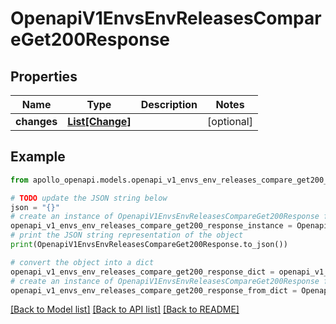 # OpenapiV1EnvsEnvReleasesCompareGet200Response


## Properties

Name | Type | Description | Notes
------------ | ------------- | ------------- | -------------
**changes** | [**List[Change]**](Change.md) |  | [optional] 

## Example

```python
from apollo_openapi.models.openapi_v1_envs_env_releases_compare_get200_response import OpenapiV1EnvsEnvReleasesCompareGet200Response

# TODO update the JSON string below
json = "{}"
# create an instance of OpenapiV1EnvsEnvReleasesCompareGet200Response from a JSON string
openapi_v1_envs_env_releases_compare_get200_response_instance = OpenapiV1EnvsEnvReleasesCompareGet200Response.from_json(json)
# print the JSON string representation of the object
print(OpenapiV1EnvsEnvReleasesCompareGet200Response.to_json())

# convert the object into a dict
openapi_v1_envs_env_releases_compare_get200_response_dict = openapi_v1_envs_env_releases_compare_get200_response_instance.to_dict()
# create an instance of OpenapiV1EnvsEnvReleasesCompareGet200Response from a dict
openapi_v1_envs_env_releases_compare_get200_response_from_dict = OpenapiV1EnvsEnvReleasesCompareGet200Response.from_dict(openapi_v1_envs_env_releases_compare_get200_response_dict)
```
[[Back to Model list]](../README.md#documentation-for-models) [[Back to API list]](../README.md#documentation-for-api-endpoints) [[Back to README]](../README.md)


